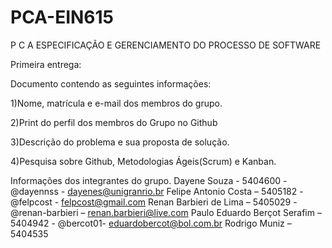 # PCA-EIN615
 P C A ESPECIFICAÇÃO E GERENCIAMENTO DO PROCESSO DE SOFTWARE

Primeira entrega:

Documento contendo as seguintes informações:

1)Nome, matrícula e e-mail dos membros do grupo.

2)Print do perfil dos membros do Grupo no Github

3)Descrição do problema e sua proposta de solução.

4)Pesquisa sobre Github, Metodologias Ágeis(Scrum) e Kanban.


Informações dos  integrantes do grupo. 
Dayene Souza - 5404600 - @dayennss - dayenes@unigranrio.br
Felipe Antonio Costa – 5405182 - @felpcost - felpcost@gmail.com
Renan Barbieri de Lima – 5405029 - @renan-barbieri – renan.barbieri@live.com
Paulo Eduardo Berçot Serafim – 5404942 - @bercot01- eduardobercot@bol.com.br
Rodrigo Muniz – 5404535 
